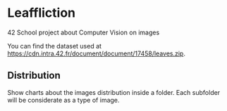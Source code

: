 # Leaffliction
42 School project about Computer Vision on images

You can find the dataset used at https://cdn.intra.42.fr/document/document/17458/leaves.zip.

## Distribution
Show charts about the images distribution inside a folder. Each subfolder will be considerate as a type of image.
